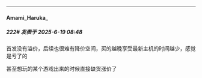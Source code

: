 ﻿
*****

####  Amami_Haruka_  
##### 222#       发表于 2025-6-19 08:48

首发没有溢价，后续也很难有降价空间，买的越晚享受最新主机的时间越少，感觉是亏了的

甚至想玩的某个游戏出来的时候直接缺货涨价了

